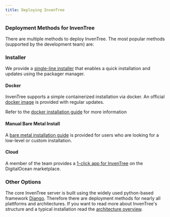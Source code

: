 ```yaml
---
title: Deploying InvenTree
---
```


### Deployment Methods for InvenTree

There are multiple methods to deploy InvenTree. The most popular methods (supported by the development team) are:

### Installer
We provide a [single-line installer](https://inventree.readthedocs.io/en/latest/start/installer/) that enables a quick installation and updates using the packager manager.

#### Docker

InvenTree supports a simple containerized installation via docker. An official [docker image](https://hub.docker.com/r/inventree/inventree/) is provided with regular updates. 

Refer to the [docker installation guide](https://inventree.readthedocs.io/en/latest/start/docker/) for more information

#### Manual Bare Metal Install

A [bare metal installation guide](https://inventree.readthedocs.io/en/latest/start/intro/) is provided for users who are looking for a low-level or custom installation. 

#### Cloud

A member of the team provides a [1-click app for InvenTree](https://marketplace.digitalocean.com/apps/inventree?refcode=d6172576d014&action=deploy) on the DigitalOcean marketplace.

### Other Options

The core InvenTree server is built using the widely used python-based framework [Django](https://djangoproject.com/). Therefore there are  deployment methods for nearly all plattforms and architectures. If you want to read more about InvenTree's structure and a typical installation read the [architecture overview](../contribute/code/architecture).
